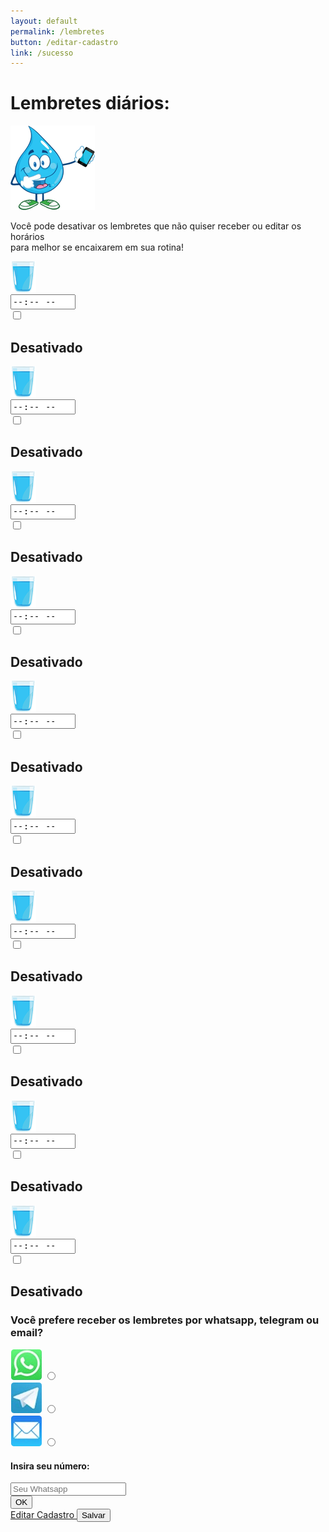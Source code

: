 ```yaml
---
layout: default
permalink: /lembretes
button: /editar-cadastro
link: /sucesso
---
```


<!-- lembretes diários -->
<div class="habits reminder py-5">
  <div class="section-wrapper">
    <div class="text-center">
      <h1 class="">
        Lembretes diários:
      </h1>
      <img src="assets/images/agua-cel.png" class="py-3">
    </div>
    <div>
      <p class="text-center px-5 pb-3">
        Você pode desativar os lembretes que não quiser receber ou editar os horários
        <br>
        para melhor se encaixarem em sua rotina!
      </p>
    </div>
    <form action="{{ page.link | relative_url }}">
      <div class="container px-5">
        <div class="toggle-wrapper d-flex justify-content-between">
          <div class="d-flex flex-column align-items-center">
            <img src="assets/images/copo-padrao.png" class="glass mr-2 reminder-img">
            <div class="input-group">
              <input type="time" name="reminder" class="mb-3 mt-2 form-control" readonly required>
            </div>
            <label class="switch reminder-switch">
              <input type="checkbox">
              <span class="slider round"></span>
            </label>
            <h2 class="text-center">
              Desativado
            </h2>
          </div>
          <div class="d-flex flex-column align-items-center">
            <img src="assets/images/copo-padrao.png" class="glass mr-2 reminder-img">
            <div class="input-group">
              <input type="time" name="reminder" class="mb-3 mt-2 form-control" readonly required>
            </div>
            <label class="switch reminder-switch">
              <input type="checkbox">
              <span class="slider round"></span>
            </label>
            <h2 class="text-center">
              Desativado
            </h2>
          </div>
          <div class="d-flex flex-column align-items-center">
            <img src="assets/images/copo-padrao.png" class="glass mr-2 reminder-img">
            <div class="input-group">
              <input type="time" name="reminder" class="mb-3 mt-2 form-control" readonly required>
            </div>
            <label class="switch reminder-switch">
              <input type="checkbox">
              <span class="slider round"></span>
            </label>
            <h2 class="text-center">
              Desativado
            </h2>
          </div>
          <div class="d-flex flex-column align-items-center">
            <img src="assets/images/copo-padrao.png" class="glass mr-2 reminder-img">
            <div class="input-group">
              <input type="time" name="reminder" class="mb-3 mt-2 form-control" readonly required>
            </div>
            <label class="switch reminder-switch">
              <input type="checkbox">
              <span class="slider round"></span>
            </label>
            <h2 class="text-center">
              Desativado
            </h2>
          </div>
          <div class="d-flex flex-column align-items-center">
            <img src="assets/images/copo-padrao.png" class="glass mr-2 reminder-img">
            <div class="input-group">
              <input type="time" name="reminder" class="mb-3 mt-2 form-control" readonly required>
            </div>
            <label class="switch reminder-switch">
              <input type="checkbox">
              <span class="slider round"></span>
            </label>
            <h2 class="text-center">
              Desativado
            </h2>
          </div>
          <div class="d-flex flex-column align-items-center">
            <img src="assets/images/copo-padrao.png" class="glass mr-2 reminder-img">
            <div class="input-group">
              <input type="time" name="reminder" class="mb-3 mt-2 form-control" readonly required>
            </div>
            <label class="switch reminder-switch">
              <input type="checkbox">
              <span class="slider round"></span>
            </label>
            <h2 class="text-center">
              Desativado
            </h2>
          </div>
          <div class="d-flex flex-column align-items-center">
            <img src="assets/images/copo-padrao.png" class="glass mr-2 reminder-img">
            <div class="input-group">
              <input type="time" name="reminder" class="mb-3 mt-2 form-control" readonly required>
            </div>
            <label class="switch reminder-switch">
              <input type="checkbox">
              <span class="slider round"></span>
            </label>
            <h2 class="text-center">
              Desativado
            </h2>
          </div>
          <div class="d-flex flex-column align-items-center">
            <img src="assets/images/copo-padrao.png" class="glass mr-2 reminder-img">
            <div class="input-group">
              <input type="time" name="reminder" class="mb-3 mt-2 form-control" readonly required>
            </div>
            <label class="switch reminder-switch">
              <input type="checkbox">
              <span class="slider round"></span>
            </label>
            <h2 class="text-center">
              Desativado
            </h2>
          </div>
          <div class="d-flex flex-column align-items-center">
            <img src="assets/images/copo-padrao.png" class="glass mr-2 reminder-img">
            <div class="input-group">
              <input type="time" name="reminder" class="mb-3 mt-2 form-control" readonly required>
            </div>
            <label class="switch reminder-switch">
              <input type="checkbox">
              <span class="slider round"></span>
            </label>
            <h2 class="text-center">
              Desativado
            </h2>
          </div>
          <div class="d-flex flex-column align-items-center">
            <img src="assets/images/copo-padrao.png" class="glass mr-2 reminder-img">
            <div class="input-group">
              <input type="time" name="reminder" class="mb-3 mt-2 form-control" readonly required>
            </div>
            <label class="switch reminder-switch">
              <input type="checkbox">
              <span class="slider round"></span>
            </label>
            <h2 class="text-center">
              Desativado
            </h2>
          </div>
        </div>
      </div>
      <h3 class="mt-4">
        Você prefere receber os lembretes por whatsapp, telegram ou email?
      </h3>
      <div class="py-3">
        <div class="d-flex justify-content-center">
          <div class="form-check form-check-inline px-2 mr-0">
            <label class="form-check-label d-flex flex-column" for="inlineRadio4">
              <img src="assets/images/whats.png" class="icons pb-2">
              <input Type="radio" name="inlineRadioOptions" id="inlineRadio4" value="option4" class="form-check-input mr-0">
            </label>
          </div>
          <div class="form-check form-check-inline px-2 mr-0">
            <label class="form-check-label d-flex flex-column" for="inlineRadio5">
              <img src="assets/images/telegram.png" class="icons pb-2">
              <input Type="radio" name="inlineRadioOptions" id="inlineRadio5" value="option5" class="form-check-input mr-0">
            </label>
          </div>
          <div class="form-check form-check-inline px-2 mr-0">
            <label class="form-check-label d-flex flex-column" for="inlineRadio6">
              <img src="assets/images/mail.png" class="icons pb-2">
              <input Type="radio" name="inlineRadioOptions" id="inlineRadio6" value="option6" class="form-check-input mr-0">
            </label>
          </div>
        </div>
      </div>
      <h4>
        Insira seu número:
      </h4>
      <div class="d-flex justify-content-center">
        <div class="input-group mb-3 w-25">
          <input type="tel" name="tel" id="tel" maxlength="15" required placeholder="Seu Whatsapp" class="form-control input-whats code-field">
          <div class="input-group-append">
            <button class="btn btn-success color-btn-reminder" type="button">OK</button> 
          </div>
        </div>
      </div>
      <div class="padding-btn d-flex justify-content-center mx-4 mt-5">
        <a href="{{ page.button | relative_url }}" class="form-control col-6 btn input-btn mr-1">
          Editar Cadastro
        </a>
        <input type="submit" class="form-control col-6 btn input-btn input-ok" value="Salvar"/>
      </div>
    </form>
  </div>
</div>